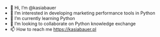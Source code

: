 - 👋 Hi, I’m @kasiabauer
- 👀 I’m interested in developing marketing performance tools in Python
- 🌱 I’m currently learning Python
- 💞️ I’m looking to collaborate on Python knowledge exchange
- 📫 How to reach me https://kasiabauer.pl

<!---
kasiabauer/kasiabauer is a ✨ special ✨ repository because its `README.md` (this file) appears on your GitHub profile.
You can click the Preview link to take a look at your changes.
--->
